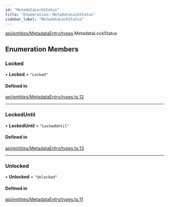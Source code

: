 ```yaml
---
id: "MetadataLockStatus"
title: "Enumeration: MetadataLockStatus"
sidebar_label: "MetadataLockStatus"
---
```


[api/entities/MetadataEntry/types](../../../../../../modules/API/Entities/MetadataEntry/Types/Types.md).MetadataLockStatus

## Enumeration Members

### Locked

• **Locked** = ``"Locked"``

#### Defined in

[api/entities/MetadataEntry/types.ts:12](https://github.com/PolymeshAssociation/polymesh-sdk/blob/c53723bab/src/api/entities/MetadataEntry/types.ts#L12)

___

### LockedUntil

• **LockedUntil** = ``"LockedUntil"``

#### Defined in

[api/entities/MetadataEntry/types.ts:13](https://github.com/PolymeshAssociation/polymesh-sdk/blob/c53723bab/src/api/entities/MetadataEntry/types.ts#L13)

___

### Unlocked

• **Unlocked** = ``"Unlocked"``

#### Defined in

[api/entities/MetadataEntry/types.ts:11](https://github.com/PolymeshAssociation/polymesh-sdk/blob/c53723bab/src/api/entities/MetadataEntry/types.ts#L11)
